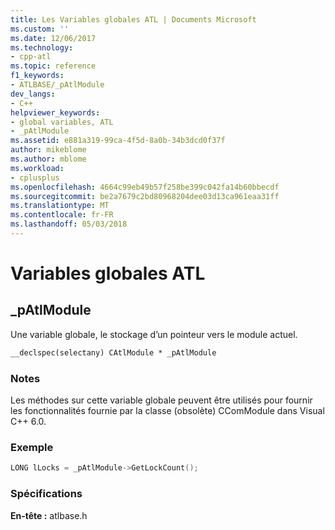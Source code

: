 ```yaml
---
title: Les Variables globales ATL | Documents Microsoft
ms.custom: ''
ms.date: 12/06/2017
ms.technology:
- cpp-atl
ms.topic: reference
f1_keywords:
- ATLBASE/_pAtlModule
dev_langs:
- C++
helpviewer_keywords:
- global variables, ATL
- _pAtlModule
ms.assetid: e881a319-99ca-4f5d-8a0b-34b3dcd0f37f
author: mikeblome
ms.author: mblome
ms.workload:
- cplusplus
ms.openlocfilehash: 4664c99eb49b57f258be399c042fa14b60bbecdf
ms.sourcegitcommit: be2a7679c2bd80968204dee03d13ca961eaa31ff
ms.translationtype: MT
ms.contentlocale: fr-FR
ms.lasthandoff: 05/03/2018
---
```

# <a name="atl-global-variables"></a>Variables globales ATL

## <a name="patlmodule"></a>_pAtlModule  
Une variable globale, le stockage d’un pointeur vers le module actuel.  

```cpp  
__declspec(selectany) CAtlModule * _pAtlModule  
```  
### <a name="remarks"></a>Notes  
Les méthodes sur cette variable globale peuvent être utilisés pour fournir les fonctionnalités fournie par la classe (obsolète) CComModule dans Visual C++ 6.0.

### <a name="example"></a>Exemple  

```cpp  
LONG lLocks = _pAtlModule->GetLockCount();  
```  
### <a name="requirements"></a>Spécifications  
 **En-tête :** atlbase.h  

